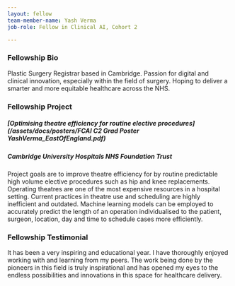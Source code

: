 ```yaml
---
layout: fellow
team-member-name: Yash Verma
job-role: Fellow in Clinical AI, Cohort 2

---
```


### Fellowship Bio
Plastic Surgery Registrar based in Cambridge. Passion for digital and clinical innovation, especially within the field of surgery. Hoping to deliver a smarter and more equitable healthcare across the NHS. 


### Fellowship Project
##### _[Optimising theatre efficiency for routine elective procedures](/assets/docs/posters/FCAI C2 Grad Poster YashVerma_EastOfEngland.pdf)_
##### Cambridge University Hospitals NHS Foundation Trust

Project goals are to improve theatre efficiency for by routine predictable high volume elective procedures such as hip and knee replacements. Operating theatres are one of the most expensive resources in a hospital setting. Current practices in theatre use and scheduling are highly inefficient and outdated. Machine learning models can be employed to accurately predict the length of an operation individualised to the patient, surgeon, location, day and time to schedule cases more efficiently. 

### Fellowship Testimonial
It has been a very inspiring and educational year. I have thoroughly enjoyed working with and learning from my peers. The work being done by the pioneers in this field is truly inspirational and has opened my eyes to the endless possibilities and innovations in this space for healthcare delivery. 

